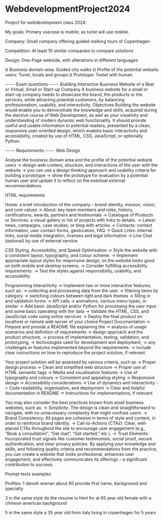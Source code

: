 # WebdevelopmentProject2024
Project for webdevelopment class 2024:

My goals: Primary usecase is mobile, as turist will use mobile.

Company: Small company offering guided walking tours of Copenhagen

Competition: At least 10 similar companies to compare solutions

Design: One-Page webside, with alterations in different languages


¤ Business domain area: Guided city walks
¤ Profile of the potential website users: Turist, locals and groups
¤ Prototype: Testet with human





----- Exam questions -----
Building Interactive Business Website of a Real or Virtual, Small or Start-up Company 
A business website for a small or start-up company needs to showcase the brand, the products or the
services, while attracting potential customers, by balancing professionalism, usability, and interactivity.
Objectives
Building the website would enable you to demonstrate the knowledge and skills, acquired during the
elective course of Web Development, as well as your creativity and understanding of modern dynamic
web functionality.
It should provide useful and usable information to potential readers, presented by a clean, responsive
user-oriented design, which enables basic interactivity and accessibility, created by use of HTML, CSS,
JavaScript, or optionally Python.

----- Requirements -----
Web Design

Analyse the business domain area and the profile of the potential website users
-> design web content, structure, and interactions of the user with the website
-> you can use a design thinking approach and usability criteria for building a prototype
-> show the prototype for evaluation by a potential human user and update it to reflect on the
eventual external recommendations



HTML requirements

Home: a brief introduction of the company – brand identity, mission, vision, and core values
-> About: key team members and roles, history, certifications, awards, partners and testimonials
-> Catalogue of Products or Services: a visual gallery or list of projects with links to details.
-> Latest: news, campaigns, case studies, or blog with articles
-> Contacts: contact information, user contact forms, geolocation, FAQ
-> Quick Links: internal links, social media integration, licenses and legal information
-> Live Chat (optional) by use of external service

CSS Styling, Accessibility, and Speed Optimisation
-> Style the website with a consistent layout, typography, and colour scheme.
-> Implement appropriate layout styles for responsive design, so the website looks good on both
mobile and desktop screens.
-> Consider fulfilling accessibility requirements.
-> Test the styles against responsibility, usability, and accessibility

Programming Interactivity
-> Implement two or more interactive features, such as:
-> collecting and processing data from the user
-> filtering items by category
-> switching colours between light and dark themes
-> filling in and validation forms
-> API calls
-> animations, various menu types, or similar
-> Add basic JavaScript and/or Python for processing the user input and some basic operating with
the data
-> Validate the HTML, CSS, and JavaScript code using online services
-> Deploy the final product on localhost or remote web server of your choice
Project Documentation
-> Prepare and provide a README file explaining the
-> analysis of usage scenarios and definition of requirements
-> design approach and the product structure,
-> process of implementation, testing, validation, and prototyping,
-> technologies used for development and deployment,
-> any challenges or features implemented beyond the requirements.
-> Include clear instructions on how to reproduce the project solution, if relevant.

Your project solution will be assessed by various criteria, such as
-> Proper design process
-> Clean and simplified web structure
-> Proper use of HTML semantic tags
-> Media and visualisation features
-> Use of typography and colours
-> Consistent and appealing styling
-> Responsive design
-> Accessibility considerations
-> Use of dynamics and interactivity
-> Code readability, organisation, and deployment
-> Clear and helpful documentation in README
-> Instructions for implementations, if relevant

You may also consider the best practices known from small business websites, such as:
-> Simplicity: The design is clean and straightforward to navigate, with no unnecessary
complexity that might confuse users.
-> Brand Consistency: All pages are cohesive in terms of style and content, in order to reinforce
brand identity.
-> Call-to-Actions (CTAs): Clear, well-placed CTAs throughout the site to encourage user
engagement (e.g., “Book a consultation”, “Get mail”, “Get started,” etc.).
-> Trust Elements: Incorporated trust signals like customer testimonials, social proof, secure
authentication, and clear privacy policies.
By applying your knowledge and skills, and following quality criteria and recommendations from the
practice, you can create a website that looks professional, enhances user engagement, and effectively
communicates its offerings – a significant contribution to success.

Prompt texts examples

Profiles: 
1
danish woman about 60  provide first name, background and specialty

3
in the same style do the resume in html for at 65 year old female with a chinese-american background

5
in the same style a 35 year old from italy living in copenhagen for 5 years